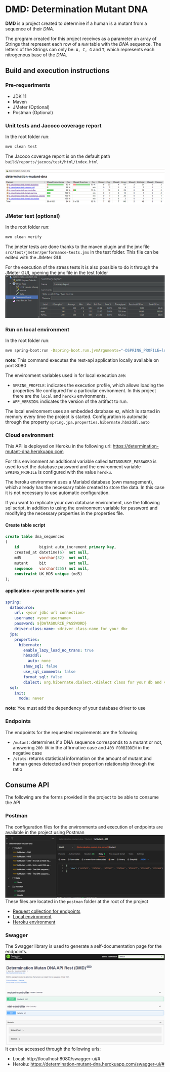 # DMD: Determination Mutant DNA
**DMD** is a project created to determine if a human is a mutant from a sequence of their _DNA_.

The program created for this project receives as a parameter an array of Strings that 
represent each row of a `NxN` table with the _DNA_ sequence. The letters of the Strings can only 
be: `A, C, G` and `T`, which represents each nitrogenous base of the _DNA_.

## Build and execution instructions

### Pre-requeriments

* JDK 11
* Maven
* JMeter (Optional)
* Postman (Optional)

### Unit tests and Jacoco coverage report
In the root folder run:
```bash
mvn clean test
```
The Jacoco coverage report is on the default path `build/reports/jacoco/test/html/index.html`

![](docs/img/jacoco-report.png)

### JMeter test (optional)
In the root folder run:
```bash
mvn clean verify
```
The jmeter tests are done thanks to the maven plugin and the jmx file `src/test/jmeter/performance-tests.jmx` 
in the test folder. This file can be edited with the JMeter GUI.

For the execution of the stress tests it is also possible to do it through the JMeter GUI, opening the jmx file 
in the test folder
![](docs/img/jmeter-test.png)

### Run on local environment
In the root folder run:
```bash
mvn spring-boot:run -Dspring-boot.run.jvmArguments="-DSPRING_PROFILE=local -DAPP_VERSION=1.0.0-M1"
```
**note**: This command executes the rest-api application locally available on port 8080

The environment variables used in for local execution are:
* `SPRING_PROFILE`: indicates the execution profile, which allows loading the properties file configured for a particular 
environment. In this project there are the `local` and `heroku` environments.
* `APP_VERSION`: indicates the version of the artifact to run.

The local environment uses an embedded database `H2`, which is started in memory every time the project is started. 
Configuration is automatic through the property `spring.jpa.properties.hibernate.hbm2ddl.auto`

### Cloud environment
This API is deployed on Heroku in the following url: https://determination-mutant-dna.herokuapp.com

For this environment an additional variable called `DATASOURCE_PASSWORD` is used to set the database password and 
the environment variable `SPRING_PROFILE` is configured with the value `heroku`.

The heroku environment uses a Mariabd database (own management), which already has the necessary table created 
to store the data. In this case it is not necessary to use automatic configuration. 

If you want to replicate your own database environment, use the following sql script, in addition to using the 
environment variable for password and modifying the necessary properties in the properties file.

#### Create table script
```sql
create table dna_sequences
(
    id         bigint auto_increment primary key,
    created_at datetime(6)  not null,
    md5        varchar(32)  not null,
    mutant     bit          not null,
    sequence   varchar(255) not null,
    constraint UK_MD5 unique (md5)
);
```
#### application-\<your profile name\>.yml
```yml
spring:
  datasource:
    url: <your jdbc url connection>
    username: <your username>
    password: ${DATASOURCE_PASSWORD}
    driver-class-name: <driver class-name for your db>
  jpa:
    properties:
      hibernate:
        enable_lazy_load_no_trans: true
        hbm2ddl:
          auto: none
        show_sql: false
        use_sql_comments: false
        format_sql: false
        dialect: org.hibernate.dialect.<dialect class for your db and version>
  sql:
    init:
      mode: never
```
**note**: You must add the dependency of your database driver to use

### Endpoints
The endpoints for the requested requirements are the following

* `/mutant`: determines if a DNA sequence corresponds to a mutant or not, answering `200 OK` in the affirmative 
case and `403 FORBIDDEN` in the negative case
* `/stats`: returns statistical information on the amount of mutant and human genes detected and their proportion 
relationship through the ratio

## Consume API

The following are the forms provided in the project to be able to consume the API
### Postman
The configuration files for the environments and execution of endpoints are available in the project using Postman
![](docs/img/postman.png)
These files are located in the `postman` folder at the root of the project
* [Request collection for endpoints](/docs/postman/determination-mutant-dna.postman_collection.json)
* [Local environment](/docs/postman/Localhost.postman_environment.json)
* [Heroku environment](/docs/postman/Heroku%20Dev.postman_environment.json)

### Swagger
The Swagger library is used to generate a self-documentation page for the endpoints.
![](docs/img/swagger.png)
It can be accessed through the following urls:
* Local: http://localhost:8080/swagger-ui/#
* Heroku: https://determination-mutant-dna.herokuapp.com/swagger-ui/#